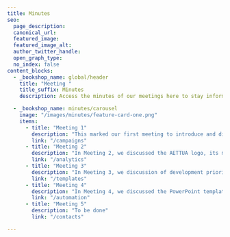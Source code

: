 ```yaml
---
title: Minutes
seo:
  page_description:
  canonical_url:
  featured_image:
  featured_image_alt:
  author_twitter_handle:
  open_graph_type:
  no_index: false
content_blocks:
  - _bookshop_name: global/header
    title: "Meeting "
    title_suffix: Minutes
    description: Access the minutes of our meetings here to stay informed about our discussions and decisions.

  - _bookshop_name: minutes/carousel
    image: "/images/minutes/feature-card-one.png"
    items:
      - title: "Meeting 1"
        description: "This marked our first meeting to introduce and discuss our topic."
        link: "/campaigns"
      - title: "Meeting 2"
        description: "In Meeting 2, we discussed the AETTUA logo, its main activities, and how our ERP system could differentiate itself from others."
        link: "/analytics"
      - title: "Meeting 3"
        description: "In Meeting 3, we discussion of development priorities: inventory control, member management, financial report automation (RAC/PAO), OCR integration, and role-based access control."
        link: "/templates"
      - title: "Meeting 4"
        description: "In Meeting 4, we discussed the PowerPoint template, system architecture, and inventory requirements analysis."
        link: "/automation"
      - title: "Meeting 5"
        description: "To be done"
        link: "/contacts"

---
```

